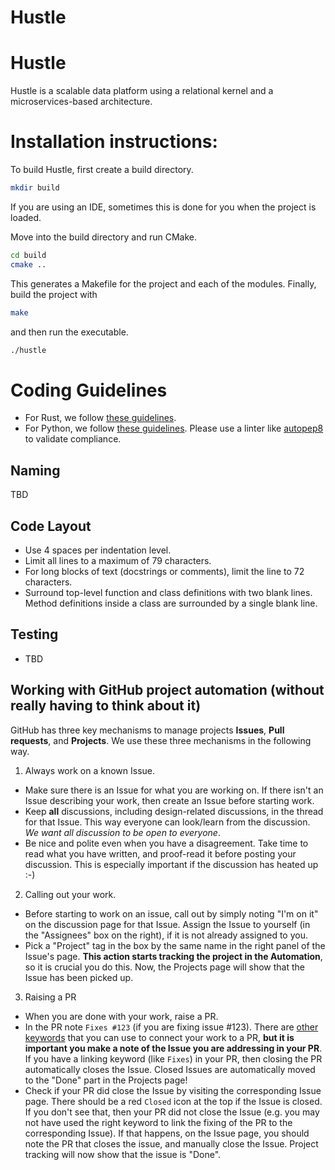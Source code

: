 # Hustle

Hustle
======
Hustle is a scalable data platform using a relational kernel and a microservices-based architecture.

Installation instructions:
==========================
To build Hustle, first create a build directory.

```bash
mkdir build
```

If you are using an IDE, sometimes this is done for you when the project is loaded.

Move into the build directory and run CMake.

```bash
cd build
cmake ..
```

This generates a Makefile for the project and each of the modules. Finally, build the project with

```bash
make
```

and then run the executable.
```bash
./hustle
```

Coding Guidelines
=================
- For Rust, we follow [these guidelines](https://github.com/rust-lang-nursery/fmt-rfcs).
- For Python, we follow [these guidelines](https://www.python.org/dev/peps/pep-0008). Please use a linter like [autopep8](https://pypi.python.org/pypi/autopep8) to validate compliance.

Naming
-------
TBD

Code Layout
-----------
* Use 4 spaces per indentation level.
* Limit all lines to a maximum of 79 characters.
* For long blocks of text (docstrings or comments), limit the line to 72 characters.
* Surround top-level function and class definitions with two blank lines. Method definitions inside a class are surrounded by a single blank line.

Testing
----------
* TBD


Working with GitHub project automation (without really having to think about it)
-------
GitHub has three key mechanisms to manage projects **Issues**, **Pull requests**, and **Projects**. We use these three mechanisms in the following way.

1. Always work on a known Issue.
- Make sure there is an Issue for what you are working on. If there isn't an Issue describing your work, then create an Issue before starting work.
- Keep **all** discussions, including design-related discussions, in the thread for that Issue. This way everyone can look/learn from the discussion. *We want all discussion to be open to everyone*.
- Be nice and polite even when you have a disagreement. Take time to read what you have written, and proof-read it before posting your discussion. This is especially important if the discussion has heated up :-)

2. Calling out your work.
- Before starting to work on an issue, call out by simply noting "I'm on it" on the discussion page for that Issue. Assign the Issue to yourself (in the "Assignees" box on the right), if it is not already assigned to you.
- Pick a "Project" tag in the box by the same name in the right panel of the Issue's page. **This action starts tracking the project in the Automation**, so it is crucial you do this. Now, the Projects page will show that the Issue has been picked up.

3. Raising a PR
- When you are done with your work, raise a PR.
- In the PR note `Fixes #123` (if you are fixing issue #123). There are [other keywords](https://help.github.com/articles/closing-issues-using-keywords/) that you can use to connect your work to a PR, **but it is important you make a note of the Issue you are addressing in your PR**. If you have a linking keyword  (like `Fixes`) in your PR, then closing the PR automatically closes the Issue. Closed Issues are automatically moved to the "Done" part in the Projects page!
- Check if your PR did close the Issue by visiting the corresponding Issue page. There should be a red `Closed` icon at the top if the Issue is closed. If you don't see that, then your PR did not close the Issue (e.g. you may not have used the right keyword to link the fixing of the PR to the corresponding Issue). If that happens, on the Issue page, you should note the PR that closes the issue, and manually close the Issue. Project tracking will now show that the issue is "Done".
